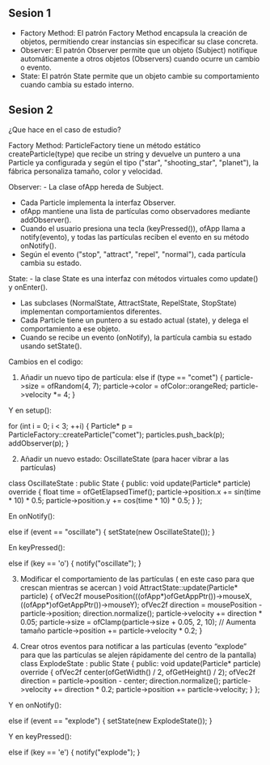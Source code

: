 ## Sesion 1 ##

- Factory Method: El patrón Factory Method encapsula la creación de objetos, permitiendo crear instancias sin especificar su clase concreta.
- Observer: El patrón Observer permite que un objeto (Subject) notifique automáticamente a otros objetos (Observers) cuando ocurre un cambio o evento.
- State: El patrón State permite que un objeto cambie su comportamiento cuando cambia su estado interno.

## Sesion 2 ##

¿Que hace en el caso de estudio?

Factory Method: ParticleFactory tiene un método estático createParticle(type) que recibe un string y devuelve un puntero a una Particle ya configurada y según el tipo ("star", "shooting_star", "planet"), la fábrica personaliza tamaño, color y velocidad.

Observer: - La clase ofApp hereda de Subject.
- Cada Particle implementa la interfaz Observer.
- ofApp mantiene una lista de partículas como observadores mediante addObserver().
- Cuando el usuario presiona una tecla (keyPressed()), ofApp llama a notify(evento), y todas las partículas reciben el evento en su método onNotify().
- Según el evento ("stop", "attract", "repel", "normal"), cada partícula cambia su estado.

State: - la clase State es una interfaz con métodos virtuales como update() y onEnter().
- Las subclases (NormalState, AttractState, RepelState, StopState) implementan comportamientos diferentes.
- Cada Particle tiene un puntero a su estado actual (state), y delega el comportamiento a ese objeto.
- Cuando se recibe un evento (onNotify), la partícula cambia su estado usando setState().


Cambios en el codigo:

1. Añadir un nuevo tipo de partícula:
else if (type == "comet") {
    particle->size = ofRandom(4, 7);
    particle->color = ofColor::orangeRed;
    particle->velocity *= 4;
}


Y en setup():

for (int i = 0; i < 3; ++i) {
    Particle* p = ParticleFactory::createParticle("comet");
    particles.push_back(p);
    addObserver(p);
}


2. Añadir un nuevo estado:
OscillateState (para hacer vibrar a las partículas)

class OscillateState : public State {
public:
    void update(Particle* particle) override {
        float time = ofGetElapsedTimef();
        particle->position.x += sin(time * 10) * 0.5;
        particle->position.y += cos(time * 10) * 0.5;
    }
};


En onNotify():

else if (event == "oscillate") {
    setState(new OscillateState());
}


En keyPressed():

else if (key == 'o') {
    notify("oscillate");
}


3. Modificar el comportamiento de las partículas ( en este caso para que crescan mientras se acercan )
void AttractState::update(Particle* particle) {
    ofVec2f mousePosition(((ofApp*)ofGetAppPtr())->mouseX, ((ofApp*)ofGetAppPtr())->mouseY);
    ofVec2f direction = mousePosition - particle->position;
    direction.normalize();
    particle->velocity += direction * 0.05;
    particle->size = ofClamp(particle->size + 0.05, 2, 10); // Aumenta tamaño
    particle->position += particle->velocity * 0.2;
}


4. Crear otros eventos para notificar a las partículas (evento “explode” para que las partículas se alejen rápidamente del centro de la pantalla)
class ExplodeState : public State {
public:
    void update(Particle* particle) override {
        ofVec2f center(ofGetWidth() / 2, ofGetHeight() / 2);
        ofVec2f direction = particle->position - center;
        direction.normalize();
        particle->velocity += direction * 0.2;
        particle->position += particle->velocity;
    }
};


Y en onNotify():

else if (event == "explode") {
    setState(new ExplodeState());
}


Y en keyPressed():

else if (key == 'e') {
    notify("explode");
}
